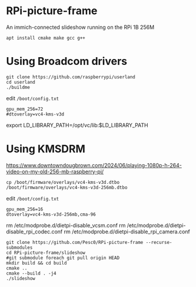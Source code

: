 # RPi-picture-frame
An immich-connected slideshow running on the RPi 1B 256M

```
apt install cmake make gcc g++
```

# Using Broadcom drivers
```
git clone https://github.com/raspberrypi/userland
cd userland
./buildme
```

edit `/boot/config.txt`
```
gpu_mem_256=72
#dtoverlay=vc4-kms-v3d
```

export LD_LIBRARY_PATH=/opt/vc/lib:$LD_LIBRARY_PATH

# Using KMSDRM
https://www.downtowndougbrown.com/2024/06/playing-1080p-h-264-video-on-my-old-256-mb-raspberry-pi/

```
cp /boot/firmware/overlays/vc4-kms-v3d.dtbo /boot/firmware/overlays/vc4-kms-v3d-256mb.dtbo
```

edit `/boot/config.txt`
```
gpu_mem_256=16
dtoverlay=vc4-kms-v3d-256mb,cma-96
```


rm /etc/modprobe.d/dietpi-disable_vcsm.conf
rm /etc/modprobe.d/dietpi-disable_rpi_codec.conf
rm /etc/modprobe.d/dietpi-disable_rpi_camera.conf


```
git clone https://github.com/Pesc0/RPi-picture-frame --recurse-submodules
cd RPi-picture-frame/slideshow
#git submodule foreach git pull origin HEAD
mkdir build && cd build
cmake ..
cmake --build . -j4
./slideshow
```